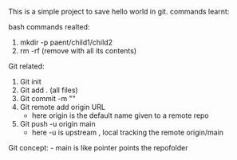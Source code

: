 This is a simple project to save hello world in git.
commands learnt:

bash commands realted:
1. mkdir -p paent/child1/child2
2. rm -rf (remove with all its contents)

Git related:
1. Git init
2. Git add . (all files)
3. Git commit -m ""
4. Git remote add origin URL  
   - here origin is the default name given to a remote repo
5. Git push -u origin main
    - here -u is upstream , local tracking the remote origin/main 

Git concept:
    - main is like pointer points the repofolder
